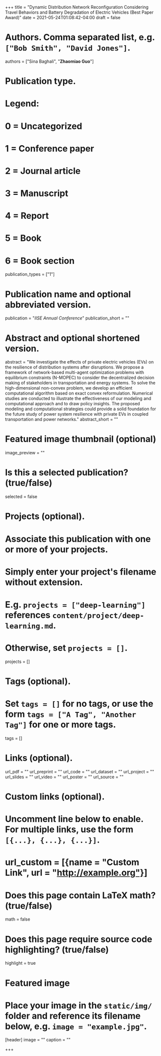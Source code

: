 +++
title = "Dynamic Distribution Network Reconfiguration Considering Travel Behaviors and Battery Degradation of Electric Vehicles (Best Paper Award)"
date = 2021-05-24T01:08:42-04:00
draft = false

# Authors. Comma separated list, e.g. `["Bob Smith", "David Jones"]`.
authors = ["Sina Baghali", "**Zhaomiao Guo**"]

# Publication type.
# Legend:
# 0 = Uncategorized
# 1 = Conference paper
# 2 = Journal article
# 3 = Manuscript
# 4 = Report
# 5 = Book
# 6 = Book section
publication_types = ["1"]

# Publication name and optional abbreviated version.
publication = "*IISE Annual Conference*"
publication_short = ""

# Abstract and optional shortened version.
abstract = "We investigate the effects of private electric vehicles (EVs) on the resilience of distribution systems after disruptions. We propose a framework of network-based multi-agent optimization problems with equilibrium constraints (N-MOPEC) to consider the decentralized decision making of stakeholders in transportation and energy systems. To solve the high-dimensional non-convex problem, we develop an efficient computational algorithm based on exact convex reformulation. Numerical studies are conducted to illustrate the effectiveness of our modeling and computational approach and to draw policy insights. The proposed modeling and computational strategies could provide a solid foundation for the future study of power system resilience with private EVs in coupled transportation and power networks."
abstract_short = ""

# Featured image thumbnail (optional)
image_preview = ""

# Is this a selected publication? (true/false)
selected = false

# Projects (optional).
#   Associate this publication with one or more of your projects.
#   Simply enter your project's filename without extension.
#   E.g. `projects = ["deep-learning"]` references `content/project/deep-learning.md`.
#   Otherwise, set `projects = []`.
projects = []

# Tags (optional).
#   Set `tags = []` for no tags, or use the form `tags = ["A Tag", "Another Tag"]` for one or more tags.
tags = []

# Links (optional).
url_pdf = ""
url_preprint = ""
url_code = ""
url_dataset = ""
url_project = ""
url_slides = ""
url_video = ""
url_poster = ""
url_source = ""

# Custom links (optional).
#   Uncomment line below to enable. For multiple links, use the form `[{...}, {...}, {...}]`.
# url_custom = [{name = "Custom Link", url = "http://example.org"}]

# Does this page contain LaTeX math? (true/false)
math = false

# Does this page require source code highlighting? (true/false)
highlight = true

# Featured image
# Place your image in the `static/img/` folder and reference its filename below, e.g. `image = "example.jpg"`.
[header]
image = ""
caption = ""

+++
